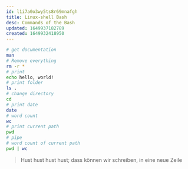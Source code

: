 ```yaml
---
id: l1i7a0o3wy5ts8r69mnafgh
title: Linux-shell Bash
desc: Commands of the Bash
updated: 1649937182789
created: 1649932418950
---
```


```bash
# get documentation
man
# Remove everything
rm -r *
# print
echo hello, world!
# print folder
ls .
# change directory
cd
# print date
date
# word count
wc
# print current path
pwd
# pipe
# word count of current path
pwd | wc
```
> Hust hust hust hust; dass können wir schreiben, in eine neue Zeile
